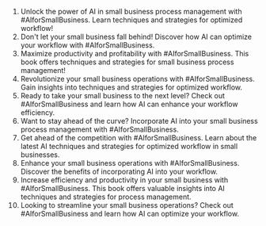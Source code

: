 1. Unlock the power of AI in small business process management with #AIforSmallBusiness. Learn techniques and strategies for optimized workflow!
2. Don't let your small business fall behind! Discover how AI can optimize your workflow with #AIforSmallBusiness.
3. Maximize productivity and profitability with #AIforSmallBusiness. This book offers techniques and strategies for small business process management!
4. Revolutionize your small business operations with #AIforSmallBusiness. Gain insights into techniques and strategies for optimized workflow.
5. Ready to take your small business to the next level? Check out #AIforSmallBusiness and learn how AI can enhance your workflow efficiency.
6. Want to stay ahead of the curve? Incorporate AI into your small business process management with #AIforSmallBusiness.
7. Get ahead of the competition with #AIforSmallBusiness. Learn about the latest AI techniques and strategies for optimized workflow in small businesses.
8. Enhance your small business operations with #AIforSmallBusiness. Discover the benefits of incorporating AI into your workflow.
9. Increase efficiency and productivity in your small business with #AIforSmallBusiness. This book offers valuable insights into AI techniques and strategies for process management.
10. Looking to streamline your small business operations? Check out #AIforSmallBusiness and learn how AI can optimize your workflow.
